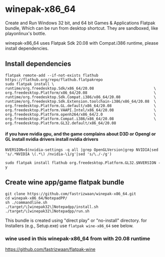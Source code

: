 # winepak-x86_64
Create and Run Windows 32 bit, and 64 bit Games & Applications Flatpak bundle, Which can be run from desktop shortcut. They are sandboxed, like playonlinux's bottle. 

winepak-x86_64 uses Flatpak Sdk 20.08 with Compat.i386 runtime, please install dependencies.

## Install dependencies
```
flatpak remote-add --if-not-exists flathub https://flathub.org/repo/flathub.flatpakrepo
sudo flatpak install \
runtime/org.freedesktop.Sdk/x86_64/20.08                           \
org.freedesktop.Platform/x86_64/20.08                              \
runtime/org.freedesktop.Sdk.Compat.i386/x86_64/20.08               \
runtime/org.freedesktop.Sdk.Extension.toolchain-i386/x86_64/20.08  \
org.freedesktop.Platform.GL.default/x86_64/20.08                   \
org.freedesktop.Platform.VAAPI.Intel/x86_64/20.08                  \
org.freedesktop.Platform.openh264/x86_64/2.0                       \
org.freedesktop.Platform.Compat.i386/x86_64/20.08                  \
org.freedesktop.Platform.GL32.default/x86_64/20.08

```
#### if you have nvidia gpu, and the game complains about D3D or Opengl or GL install nvidia drivers install nvidia drivers 
```
NVERSION=$(nvidia-settings -q all |grep OpenGLVersion|grep NVIDIA|sed 's/.*NVIDIA \(.*\) /nvidia-\1/g'|sed 's/\./-/g')

sudo flatpak install flathub org.freedesktop.Platform.GL32.$NVERSION -y
```

## Create wine app/game flatpak bundle
```
git clone https://github.com/fastrizwaan/winepak-x86_64.git
cd winepak-x86_64/NotepadPP/
sh ./commandline.sh 
./target/\[winepak32\]Notepadpp/install.sh 
./target/\[winepak32\]Notepadpp/run.sh 
```
This bundle is created using "direct play" or "no-install" directory. for Installers (e.g., Setup.exe) use `flatpak wine-x86_64` see below.

### wine used in this winepak-x86_64 from with 20.08 runtime
https://github.com/fastrizwaan/flatpak-wine


